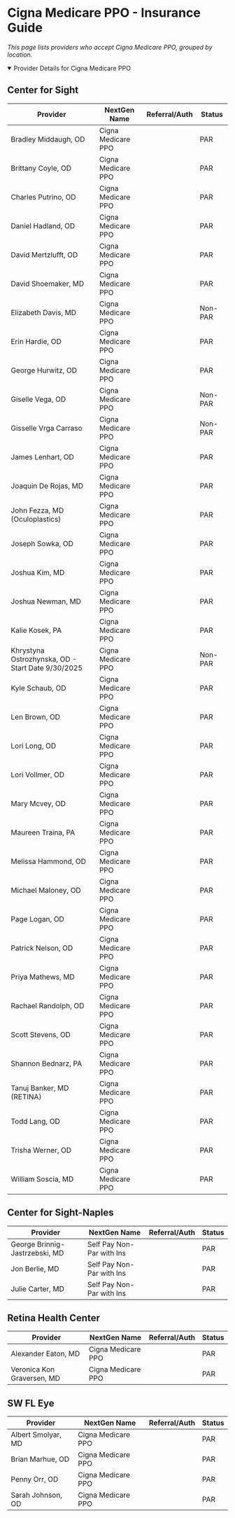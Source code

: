 # Cigna Medicare PPO - Insurance Guide

*This page lists providers who accept Cigna Medicare PPO, grouped by location.*

<details open><summary>Provider Details for Cigna Medicare PPO</summary>

## Center for Sight

| Provider | NextGen Name | Referral/Auth | Status |
|----------|-------------|--------------|--------|
| Bradley Middaugh, OD | Cigna Medicare PPO |  | PAR |
| Brittany Coyle, OD | Cigna Medicare PPO |  | PAR |
| Charles Putrino, OD | Cigna Medicare PPO |  | PAR |
| Daniel Hadland, OD | Cigna Medicare PPO |  | PAR |
| David Mertzlufft, OD | Cigna Medicare PPO |  | PAR |
| David Shoemaker, MD | Cigna Medicare PPO |  | PAR |
| Elizabeth Davis, MD | Cigna Medicare PPO |  | Non-PAR |
| Erin Hardie, OD | Cigna Medicare PPO |  | PAR |
| George Hurwitz, OD | Cigna Medicare PPO |  | PAR |
| Giselle Vega, OD | Cigna Medicare PPO |  | Non-PAR |
| Gisselle Vrga Carraso | Cigna Medicare PPO |  | Non-PAR |
| James Lenhart, OD | Cigna Medicare PPO |  | PAR |
| Joaquin De Rojas, MD | Cigna Medicare PPO |  | PAR |
| John Fezza, MD (Oculoplastics) | Cigna Medicare PPO |  | PAR |
| Joseph Sowka, OD | Cigna Medicare PPO |  | PAR |
| Joshua Kim, MD | Cigna Medicare PPO |  | PAR |
| Joshua Newman, MD | Cigna Medicare PPO |  | PAR |
| Kalie Kosek, PA | Cigna Medicare PPO |  | PAR |
| Khrystyna Ostrozhynska, OD - Start Date 9/30/2025 | Cigna Medicare PPO |  | Non-PAR |
| Kyle Schaub, OD | Cigna Medicare PPO |  | PAR |
| Len Brown, OD | Cigna Medicare PPO |  | PAR |
| Lori Long, OD | Cigna Medicare PPO |  | PAR |
| Lori Vollmer, OD | Cigna Medicare PPO |  | PAR |
| Mary Mcvey, OD | Cigna Medicare PPO |  | PAR |
| Maureen Traina, PA | Cigna Medicare PPO |  | PAR |
| Melissa Hammond, OD | Cigna Medicare PPO |  | PAR |
| Michael Maloney, OD | Cigna Medicare PPO |  | PAR |
| Page Logan, OD | Cigna Medicare PPO |  | PAR |
| Patrick Nelson, OD | Cigna Medicare PPO |  | PAR |
| Priya Mathews, MD | Cigna Medicare PPO |  | PAR |
| Rachael Randolph, OD | Cigna Medicare PPO |  | PAR |
| Scott Stevens, OD | Cigna Medicare PPO |  | PAR |
| Shannon Bednarz, PA | Cigna Medicare PPO |  | PAR |
| Tanuj Banker, MD (RETINA) | Cigna Medicare PPO |  | PAR |
| Todd Lang, OD | Cigna Medicare PPO |  | PAR |
| Trisha Werner, OD | Cigna Medicare PPO |  | PAR |
| William Soscia, MD | Cigna Medicare PPO |  | PAR |

## Center for Sight-Naples

| Provider | NextGen Name | Referral/Auth | Status |
|----------|-------------|--------------|--------|
| George Brinnig-Jastrzebski, MD | Self Pay Non-Par with Ins |  | PAR |
| Jon Berlie, MD | Self Pay Non-Par with Ins |  | PAR |
| Julie Carter, MD | Self Pay Non-Par with Ins |  | PAR |

## Retina Health Center

| Provider | NextGen Name | Referral/Auth | Status |
|----------|-------------|--------------|--------|
| Alexander Eaton, MD | Cigna Medicare PPO |  | PAR |
| Veronica Kon Graversen, MD | Cigna Medicare PPO |  | PAR |

## SW FL Eye

| Provider | NextGen Name | Referral/Auth | Status |
|----------|-------------|--------------|--------|
| Albert Smolyar, MD | Cigna Medicare PPO |  | PAR |
| Brian Marhue, OD | Cigna Medicare PPO |  | PAR |
| Penny Orr, OD | Cigna Medicare PPO |  | PAR |
| Sarah Johnson, OD | Cigna Medicare PPO |  | PAR |

</details>

